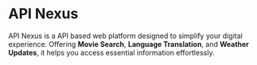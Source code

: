<h1>API Nexus</h1>
<p>API Nexus is a API based web platform designed to simplify your digital experience. 
        Offering <strong>Movie Search</strong>, <strong>Language Translation</strong>, and <strong>Weather Updates</strong>, it helps you 
        access essential information effortlessly.</p>
